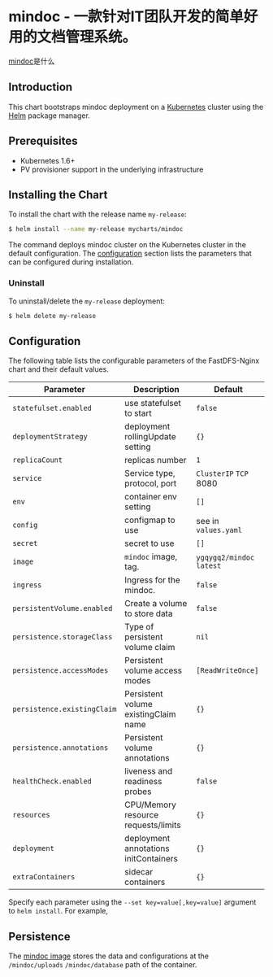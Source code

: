 # mindoc - 一款针对IT团队开发的简单好用的文档管理系统。

[mindoc](https://www.iminho.me/)是什么

## Introduction

This chart bootstraps mindoc deployment on a [Kubernetes](http://kubernetes.io) cluster using the [Helm](https://helm.sh) package manager.

## Prerequisites

- Kubernetes 1.6+
- PV provisioner support in the underlying infrastructure

## Installing the Chart

To install the chart with the release name `my-release`:

```bash
$ helm install --name my-release mycharts/mindoc
```

The command deploys mindoc cluster on the Kubernetes cluster in the default configuration. The [configuration](#configuration) section lists the parameters that can be configured during installation.

### Uninstall

To uninstall/delete the `my-release` deployment:

```bash
$ helm delete my-release
```

## Configuration

The following table lists the configurable parameters of the FastDFS-Nginx chart and their default values.

| Parameter                  | Description                         | Default                                |
| -----------------------    | ----------------------------------- | -------------------------------------- |
| `statefulset.enabled`      | use statefulset to start            | `false`                                |
| `deploymentStrategy`       | deployment rollingUpdate setting    | `{}`                                   |
| `replicaCount`             | replicas number                     | `1`                                    |
| `service`                  | Service type, protocol, port        | `ClusterIP` `TCP` 8080                 |
| `env`                      | container env setting               | `[]`                                   |
| `config`                   | configmap to use                    | see in `values.yaml`                   |
| `secret`                   | secret to use                       | `[]`                                   |
| `image`                    | `mindoc` image, tag.            | `ygqygq2/mindoc` `latest`|
| `ingress`                  | Ingress for the mindoc.         | `false`                                |
| `persistentVolume.enabled` | Create a volume to store data       | `false`                                |
| `persistence.storageClass` | Type of persistent volume claim     | `nil`                                  |
| `persistence.accessModes`  | Persistent volume access modes      | `[ReadWriteOnce]`                      |
| `persistence.existingClaim`| Persistent volume existingClaim name| `{}`                                   |
| `persistence.annotations`  | Persistent volume annotations       | `{}`                                   |
| `healthCheck.enabled`      | liveness and readiness probes       | `false`                                |
| `resources`                | CPU/Memory resource requests/limits | `{}`                                   |
| `deployment`               | deployment annotations initContainers| `{}`                                  |
| `extraContainers`          | sidecar containers                  | `{}`                                   |

Specify each parameter using the `--set key=value[,key=value]` argument to `helm install`. For example,

## Persistence

The [mindoc image](https://cloud.docker.com/repository/docker/ygqygq2/mindoc) stores the data and configurations at the `/mindoc/uploads` `/mindoc/database` path of the container.


